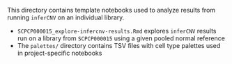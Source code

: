 This directory contains template notebooks used to analyze results from running `inferCNV` on an individual library.

* `SCPCP000015_explore-infercnv-results.Rmd` explores `inferCNV` results run on a library from `SCPCP000015` using a given pooled normal reference
* The `palettes/` directory contains TSV files with cell type palettes used in project-specific notebooks
